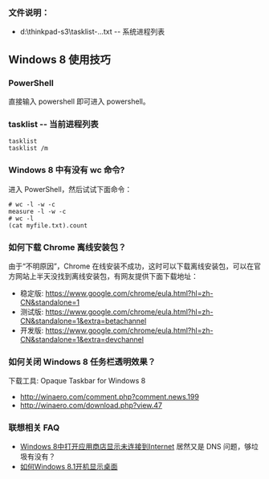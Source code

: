 ### 文件说明：

- d:\thinkpad-s3\tasklist-...txt -- 系统进程列表

Windows 8 使用技巧
------------------

### PowerShell

直接输入 powershell 即可进入 powershell。

### tasklist -- 当前进程列表

    tasklist
    tasklist /m

### Windows 8 中有没有 wc 命令?

进入 PowerShell，然后试试下面命令：

    # wc -l -w -c
    measure -l -w -c
    # wc -l
    (cat myfile.txt).count

### 如何下载 Chrome 离线安装包？

由于“不明原因”，Chrome 在线安装不成功，这时可以下载离线安装包，可以在官方网站上半天没找到离线安装包，有网友提供下面下载地址：

- 稳定版: <https://www.google.com/chrome/eula.html?hl=zh-CN&standalone=1>
- 测试版: <https://www.google.com/chrome/eula.html?hl=zh-CN&standalone=1&extra=betachannel>
- 开发版: <https://www.google.com/chrome/eula.html?hl=zh-CN&standalone=1&extra=devchannel>

### 如何关闭 Windows 8 任务栏透明效果？

下载工具: Opaque Taskbar for Windows 8

- <http://winaero.com/comment.php?comment.news.199>
- <http://winaero.com/download.php?view.47>

### 联想相关 FAQ

- [Windows 8中打开应用商店显示未连接到Internet](http://think.lenovo.com.cn/htmls/knowledge/detail_20120730111116373.html)
居然又是 DNS 问题，够垃圾有没有？
- [如何Windows 8.1开机显示桌面](http://think.lenovo.com.cn/htmls/knowledge/detail_20140310104706442.html)

